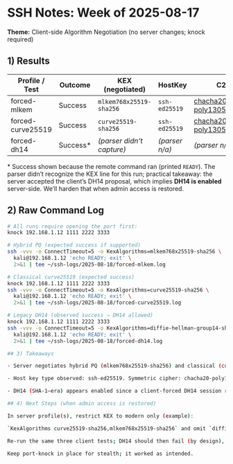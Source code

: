 # SSH Notes: Week of 2025-08-17
**Theme:** Client-side Algorithm Negotiation (no server changes; knock required)

## 1) Results
| Profile / Test         | Outcome  | KEX (negotiated)           | HostKey       | C2S cipher                 | S2C cipher                 | Logfile                  |
|------------------------|----------|----------------------------|---------------|----------------------------|----------------------------|--------------------------|
| forced-mlkem           | Success  | `mlkem768x25519-sha256`    | `ssh-ed25519` | chacha20-poly1305@openssh.com | chacha20-poly1305@openssh.com | `forced-mlkem.log`       |
| forced-curve25519      | Success  | `curve25519-sha256`        | `ssh-ed25519` | chacha20-poly1305@openssh.com | chacha20-poly1305@openssh.com | `forced-curve25519.log`  |
| forced-dh14            | Success* | *(parser didn’t capture)*  | *(parser n/a)*| *(parser n/a)*             | *(parser n/a)*             | `forced-dh14.log`        |

\* Success shown because the remote command ran (printed `READY`). The parser didn’t recognize the KEX line for this run; practical takeaway: the server accepted the client’s DH14 proposal, which implies **DH14 is enabled** server-side. We’ll harden that when admin access is restored.

## 2) Raw Command Log
```bash
# All runs require opening the port first:
knock 192.168.1.12 1111 2222 3333

# Hybrid PQ (expected success if supported)
ssh -vvv -o ConnectTimeout=5 -o KexAlgorithms=mlkem768x25519-sha256 \
  kali@192.168.1.12 'echo READY; exit' \
  2>&1 | tee ~/ssh-logs/2025-08-18/forced-mlkem.log

# Classical curve25519 (expected success)
knock 192.168.1.12 1111 2222 3333
ssh -vvv -o ConnectTimeout=5 -o KexAlgorithms=curve25519-sha256 \
  kali@192.168.1.12 'echo READY; exit' \
  2>&1 | tee ~/ssh-logs/2025-08-18/forced-curve25519.log

# Legacy DH14 (observed success ⇒ DH14 allowed)
knock 192.168.1.12 1111 2222 3333
ssh -vvv -o ConnectTimeout=5 -o KexAlgorithms=diffie-hellman-group14-sha1 \
  kali@192.168.1.12 'echo READY; exit' \
  2>&1 | tee ~/ssh-logs/2025-08-18/forced-dh14.log

## 3) Takeaways

- Server negotiates hybrid PQ (mlkem768x25519-sha256) and classical (curve25519-sha256) cleanly.

- Host key type observed: ssh-ed25519. Symmetric cipher: chacha20-poly1305@openssh.com.

- DH14 (SHA-1–era) appears enabled since a client-forced DH14 session reached the shell. This is acceptable for lab work but should be disabled in production.

## 4) Next Steps (when admin access is restored)

In server profile(s), restrict KEX to modern only (example):

`KexAlgorithms curve25519-sha256,mlkem768x25519-sha256` and omit `diffie-hellman-group14-sha1`.

Re-run the same three client tests; DH14 should then fail (by design), while `mlkem768x25519-sha256` and `curve25519-sha256` continue to succeed.

Keep port-knock in place for stealth; it worked as intended.
